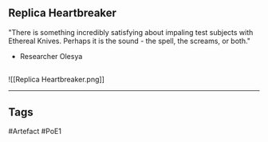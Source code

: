 ## Replica Heartbreaker
"There is something incredibly satisfying about impaling test subjects with Ethereal Knives. Perhaps it is the sound - the spell, the screams, or both."
- Researcher Olesya
##
![[Replica Heartbreaker.png]]

---
## Tags
#Artefact
#PoE1